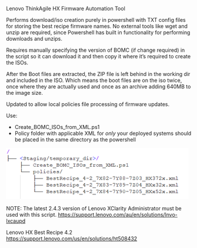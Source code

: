 Lenovo ThinkAgile HX Firmware Automation Tool 

Performs download/iso creation purely in powershell with TXT config files for storing the best recipe firmware names.
No external tools like wget and unzip are required, since Powershell has built in functionality for performing downloads and unzips.

Requires manually specifying the version of BOMC (if change required) in the script so it can download it and then copy it where it’s required to create the ISOs.

After the Boot files are extracted, the ZIP file is left behind in the working dir and included in the ISO. Which means the boot files are on the iso twice, once where they are actually used and once as an archive adding 640MB to the image size.

Updated to allow local policies file processing of firmware updates.

Use:
- Create_BOMC_ISOs_from_XML.ps1
- Policy folder with applicable XML for *only* your deployed systems should be placed in the same directory as the powershell


![Directory Structure](/Create_BOMC_ISO/staging_structure.png)


NOTE: The latest 2.4.3 version of Lenovo XClarity Administrator must be used with this script.
https://support.lenovo.com/au/en/solutions/lnvo-lxcaupd

Lenovo HX Best Recipe 4.2
https://support.lenovo.com/us/en/solutions/ht508432
